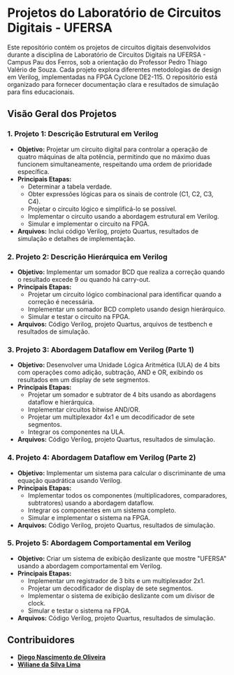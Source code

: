 # Projetos do Laboratório de Circuitos Digitais - UFERSA

Este repositório contém os projetos de circuitos digitais desenvolvidos durante a disciplina de Laboratório de Circuitos Digitais na UFERSA - Campus Pau dos Ferros, sob a orientação do Professor Pedro Thiago Valério de Souza. Cada projeto explora diferentes metodologias de design em Verilog, implementadas na FPGA Cyclone DE2-115. O repositório está organizado para fornecer documentação clara e resultados de simulação para fins educacionais.

## Visão Geral dos Projetos

### 1. Projeto 1: **Descrição Estrutural em Verilog**
- **Objetivo:** Projetar um circuito digital para controlar a operação de quatro máquinas de alta potência, permitindo que no máximo duas funcionem simultaneamente, respeitando uma ordem de prioridade específica.
- **Principais Etapas:**
  - Determinar a tabela verdade.
  - Obter expressões lógicas para os sinais de controle (C1, C2, C3, C4).
  - Projetar o circuito lógico e simplificá-lo se possível.
  - Implementar o circuito usando a abordagem estrutural em Verilog.
  - Simular e implementar o circuito na FPGA.
- **Arquivos:** Inclui código Verilog, projeto Quartus, resultados de simulação e detalhes de implementação.

### 2. Projeto 2: **Descrição Hierárquica em Verilog**
- **Objetivo:** Implementar um somador BCD que realiza a correção quando o resultado excede 9 ou quando há carry-out.
- **Principais Etapas:**
  - Projetar um circuito lógico combinacional para identificar quando a correção é necessária.
  - Implementar um somador BCD completo usando design hierárquico.
  - Simular e testar o circuito na FPGA.
- **Arquivos:** Código Verilog, projeto Quartus, arquivos de testbench e resultados de simulação.

### 3. Projeto 3: **Abordagem Dataflow em Verilog (Parte 1)**
- **Objetivo:** Desenvolver uma Unidade Lógica Aritmética (ULA) de 4 bits com operações como adição, subtração, AND e OR, exibindo os resultados em um display de sete segmentos.
- **Principais Etapas:**
  - Projetar um somador e subtrator de 4 bits usando as abordagens dataflow e hierárquica.
  - Implementar circuitos bitwise AND/OR.
  - Projetar um multiplexador 4x1 e um decodificador de sete segmentos.
  - Integrar os componentes na ULA.
- **Arquivos:** Código Verilog, projeto Quartus, resultados de simulação.

### 4. Projeto 4: **Abordagem Dataflow em Verilog (Parte 2)**
- **Objetivo:** Implementar um sistema para calcular o discriminante de uma equação quadrática usando Verilog.
- **Principais Etapas:**
  - Implementar todos os componentes (multiplicadores, comparadores, subtratores) usando a abordagem dataflow.
  - Integrar os componentes em um sistema completo.
  - Simular e implementar o sistema na FPGA.
- **Arquivos:** Código Verilog, projeto Quartus, resultados de simulação.

### 5. Projeto 5: **Abordagem Comportamental em Verilog**
- **Objetivo:** Criar um sistema de exibição deslizante que mostre "UFERSA" usando a abordagem comportamental em Verilog.
- **Principais Etapas:**
  - Implementar um registrador de 3 bits e um multiplexador 2x1.
  - Projetar um decodificador de display de sete segmentos.
  - Implementar o sistema de exibição deslizante com um divisor de clock.
  - Simular e testar o sistema na FPGA.
- **Arquivos:** Código Verilog, projeto Quartus, resultados de simulação.

## Contribuidores
- [**Diego Nascimento de Oliveira**](https://github.com/diegonascimento2023)
- [**Wiliane da Silva Lima** ](https://github.com/diegonoliveira)




